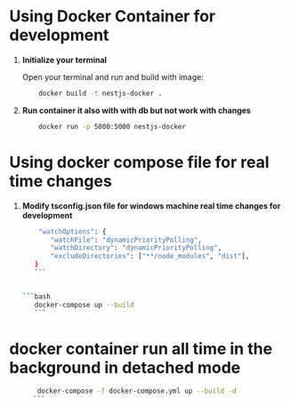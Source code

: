 

# Using Docker Container for development

1. **Initialize your terminal**

    Open your terminal and run and build with image:

    ```bash
        docker build -t nestjs-docker .
    ```

2. **Run container it also with with db but not work with changes**

    ```bash
        docker run -p 5000:5000 nestjs-docker
    ```



# Using docker compose file for real time changes

1. **Modify tsconfig.json file for windows machine real time changes for development**

     ```bash
         "watchOptions": {
            "watchFile": "dynamicPriorityPolling",
            "watchDirectory": "dynamicPriorityPolling",
            "excludeDirectories": ["**/node_modules", "dist"],
        }
        ```

   
    ```bash
        docker-compose up --build
        ```


# docker container run all time in the background in detached mode

  ```bash
         docker-compose -f docker-compose.yml up --build -d
        ```


